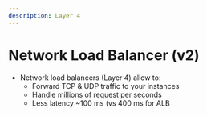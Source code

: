 ```yaml
---
description: Layer 4
---
```


# Network Load Balancer (v2)

* Network load balancers (Layer 4) allow to:&#x20;
  * Forward TCP & UDP traffic to your instances&#x20;
  * Handle millions of request per seconds&#x20;
  * Less latency \~100 ms (vs 400 ms for ALB
